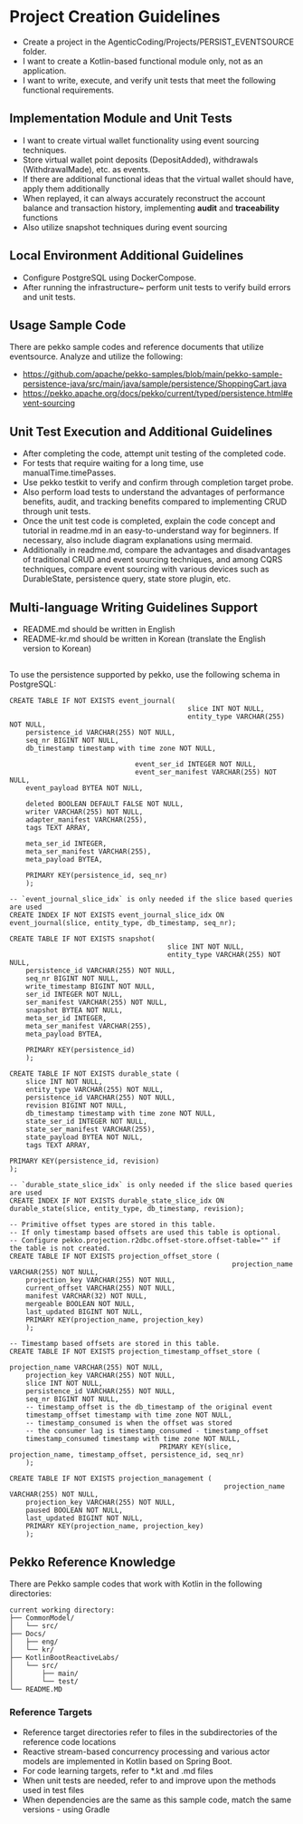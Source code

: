 # Project Creation Guidelines
- Create a project in the AgenticCoding/Projects/PERSIST_EVENTSOURCE folder.
- I want to create a Kotlin-based functional module only, not as an application.
- I want to write, execute, and verify unit tests that meet the following functional requirements.

## Implementation Module and Unit Tests
- I want to create virtual wallet functionality using event sourcing techniques.
- Store virtual wallet point deposits (DepositAdded), withdrawals (WithdrawalMade), etc. as events.
- If there are additional functional ideas that the virtual wallet should have, apply them additionally
- When replayed, it can always accurately reconstruct the account balance and transaction history, implementing **audit** and **traceability** functions
- Also utilize snapshot techniques during event sourcing

## Local Environment Additional Guidelines
- Configure PostgreSQL using DockerCompose.
- After running the infrastructure~ perform unit tests to verify build errors and unit tests.

## Usage Sample Code

There are pekko sample codes and reference documents that utilize eventsource. Analyze and utilize the following:

- https://github.com/apache/pekko-samples/blob/main/pekko-sample-persistence-java/src/main/java/sample/persistence/ShoppingCart.java
- https://pekko.apache.org/docs/pekko/current/typed/persistence.html#event-sourcing

## Unit Test Execution and Additional Guidelines
- After completing the code, attempt unit testing of the completed code.
- For tests that require waiting for a long time, use manualTime.timePasses.
- Use pekko testkit to verify and confirm through completion target probe.
- Also perform load tests to understand the advantages of performance benefits, audit, and tracking benefits compared to implementing CRUD through unit tests.
- Once the unit test code is completed, explain the code concept and tutorial in readme.md in an easy-to-understand way for beginners. If necessary, also include diagram explanations using mermaid.
- Additionally in readme.md, compare the advantages and disadvantages of traditional CRUD and event sourcing techniques, and among CQRS techniques, compare event sourcing with various devices such as DurableState, persistence query, state store plugin, etc.

## Multi-language Writing Guidelines Support
- README.md should be written in English
- README-kr.md should be written in Korean (translate the English version to Korean)

## 
To use the persistence supported by pekko, use the following schema in PostgreSQL:

```postgresql
CREATE TABLE IF NOT EXISTS event_journal(
                                            slice INT NOT NULL,
                                            entity_type VARCHAR(255) NOT NULL,
    persistence_id VARCHAR(255) NOT NULL,
    seq_nr BIGINT NOT NULL,
    db_timestamp timestamp with time zone NOT NULL,

                               event_ser_id INTEGER NOT NULL,
                               event_ser_manifest VARCHAR(255) NOT NULL,
    event_payload BYTEA NOT NULL,

    deleted BOOLEAN DEFAULT FALSE NOT NULL,
    writer VARCHAR(255) NOT NULL,
    adapter_manifest VARCHAR(255),
    tags TEXT ARRAY,

    meta_ser_id INTEGER,
    meta_ser_manifest VARCHAR(255),
    meta_payload BYTEA,

    PRIMARY KEY(persistence_id, seq_nr)
    );

-- `event_journal_slice_idx` is only needed if the slice based queries are used
CREATE INDEX IF NOT EXISTS event_journal_slice_idx ON event_journal(slice, entity_type, db_timestamp, seq_nr);

CREATE TABLE IF NOT EXISTS snapshot(
                                       slice INT NOT NULL,
                                       entity_type VARCHAR(255) NOT NULL,
    persistence_id VARCHAR(255) NOT NULL,
    seq_nr BIGINT NOT NULL,
    write_timestamp BIGINT NOT NULL,
    ser_id INTEGER NOT NULL,
    ser_manifest VARCHAR(255) NOT NULL,
    snapshot BYTEA NOT NULL,
    meta_ser_id INTEGER,
    meta_ser_manifest VARCHAR(255),
    meta_payload BYTEA,

    PRIMARY KEY(persistence_id)
    );

CREATE TABLE IF NOT EXISTS durable_state (
    slice INT NOT NULL,
    entity_type VARCHAR(255) NOT NULL,
    persistence_id VARCHAR(255) NOT NULL,
    revision BIGINT NOT NULL,
    db_timestamp timestamp with time zone NOT NULL,
    state_ser_id INTEGER NOT NULL,
    state_ser_manifest VARCHAR(255),
    state_payload BYTEA NOT NULL,
    tags TEXT ARRAY,

PRIMARY KEY(persistence_id, revision)
);

-- `durable_state_slice_idx` is only needed if the slice based queries are used
CREATE INDEX IF NOT EXISTS durable_state_slice_idx ON durable_state(slice, entity_type, db_timestamp, revision);

-- Primitive offset types are stored in this table.
-- If only timestamp based offsets are used this table is optional.
-- Configure pekko.projection.r2dbc.offset-store.offset-table="" if the table is not created.
CREATE TABLE IF NOT EXISTS projection_offset_store (
                                                       projection_name VARCHAR(255) NOT NULL,
    projection_key VARCHAR(255) NOT NULL,
    current_offset VARCHAR(255) NOT NULL,
    manifest VARCHAR(32) NOT NULL,
    mergeable BOOLEAN NOT NULL,
    last_updated BIGINT NOT NULL,
    PRIMARY KEY(projection_name, projection_key)
    );

-- Timestamp based offsets are stored in this table.
CREATE TABLE IF NOT EXISTS projection_timestamp_offset_store (
                                                                 projection_name VARCHAR(255) NOT NULL,
    projection_key VARCHAR(255) NOT NULL,
    slice INT NOT NULL,
    persistence_id VARCHAR(255) NOT NULL,
    seq_nr BIGINT NOT NULL,
    -- timestamp_offset is the db_timestamp of the original event
    timestamp_offset timestamp with time zone NOT NULL,
    -- timestamp_consumed is when the offset was stored
    -- the consumer lag is timestamp_consumed - timestamp_offset
    timestamp_consumed timestamp with time zone NOT NULL,
                                     PRIMARY KEY(slice, projection_name, timestamp_offset, persistence_id, seq_nr)
    );

CREATE TABLE IF NOT EXISTS projection_management (
                                                     projection_name VARCHAR(255) NOT NULL,
    projection_key VARCHAR(255) NOT NULL,
    paused BOOLEAN NOT NULL,
    last_updated BIGINT NOT NULL,
    PRIMARY KEY(projection_name, projection_key)
    );
```

## Pekko Reference Knowledge

There are Pekko sample codes that work with Kotlin in the following directories:

```
current working directory:
├── CommonModel/
│   └── src/
├── Docs/
│   ├── eng/
│   └── kr/
├── KotlinBootReactiveLabs/
│   └── src/
│       ├── main/
│       └── test/
└── README.MD
```

### Reference Targets
- Reference target directories refer to files in the subdirectories of the reference code locations
- Reactive stream-based concurrency processing and various actor models are implemented in Kotlin based on Spring Boot.
- For code learning targets, refer to *.kt and .md files
- When unit tests are needed, refer to and improve upon the methods used in test files
- When dependencies are the same as this sample code, match the same versions - using Gradle